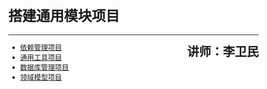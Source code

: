 # 搭建通用模块项目

---

<span style="float:right; font-size:24px;"><strong>讲师：李卫民</strong></span>

* [依赖管理项目](/chapter3/依赖管理项目.md)
* [通用工具项目](/chapter3/通用工具项目.md)
* [数据库管理项目](/chapter3/数据库管理项目.md)
* [领域模型项目](/chapter3/领域模型项目.md)